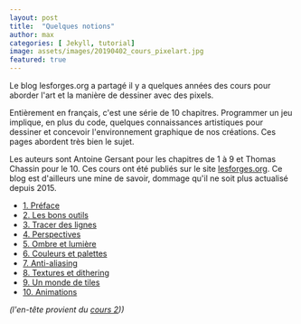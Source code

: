 ```yaml
---
layout: post
title:  "Quelques notions"
author: max
categories: [ Jekyll, tutorial]
image: assets/images/20190402_cours_pixelart.jpg
featured: true
---
```

Le blog lesforges.org a partagé il y a quelques années des cours pour aborder l'art et la manière de dessiner avec des pixels.

Entièrement en français, c'est une série de 10 chapitres. Programmer un jeu implique, en plus du code, quelques connaissances artistiques pour dessiner et concevoir l'environnement graphique de nos créations. Ces pages abordent très bien le sujet.

Les auteurs sont Antoine Gersant pour les chapitres de 1 à 9 et Thomas Chassin pour le 10. Ces cours ont été publiés sur le site  [lesforges.org](http://www.lesforges.org/article/ld25?scroll_to=article). Ce blog est d'ailleurs une mine de savoir, dommage qu'il ne soit plus actualisé depuis 2015.

- [1. Préface](http://www.lesforges.org/article/cours-pixel-art-preface?scroll_to=article)
- [2. Les bons outils](http://www.lesforges.org/article/cours-pixel-art-logiciels?scroll_to=article)
- [3. Tracer des lignes](http://www.lesforges.org/article/cours-pixel-art-lignes?scroll_to=article)
- [4. Perspectives](http://www.lesforges.org/article/cours-pixel-art-perspective?scroll_to=article)
- [5. Ombre et lumière](http://www.lesforges.org/article/cours-pixel-art-shading?scroll_to=article)
- [6. Couleurs et palettes](http://www.lesforges.org/article/couleurs?scroll_to=article)
- [7. Anti-aliasing](http://www.lesforges.org/article/cours-pixel-art-anti-aliasing?scroll_to=article)
- [8. Textures et dithering](http://www.lesforges.org/article/cours-pixel-art-textures?scroll_to=article)
- [9. Un monde de tiles](http://www.lesforges.org/article/cours-pixel-art-tiles?scroll_to=article)
- [10. Animations](http://www.lesforges.org/article/pixel-art-chapitre-10-animation?scroll_to=article)


_(l'en-tête provient du_ [_cours 2_](http://www.lesforges.org/article/cours-pixel-art-logiciels?scroll_to=article)_))_
<!--stackedit_data:
eyJoaXN0b3J5IjpbNTMyMzM3Mjk5XX0=
-->